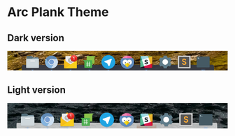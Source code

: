 # Arc Plank Theme

## Dark version
![Dock](dock.png)

## Light version
![Dock Light](dock-light.png)